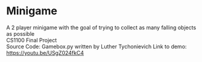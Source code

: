# Minigame
A 2 player minigame with the goal of trying to collect as many falling objects as possible <br>
CS1100 Final Project <br>
Source Code: Gamebox.py written by Luther Tychonievich
Link to demo: https://youtu.be/USgZ024fkC4
